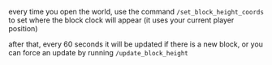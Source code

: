 every time you open the world, use the command `/set_block_height_coords` to set where the block clock will appear (it uses your current player position)

after that, every 60 seconds it will be updated if there is a new block, or you can force an update by running `/update_block_height`
